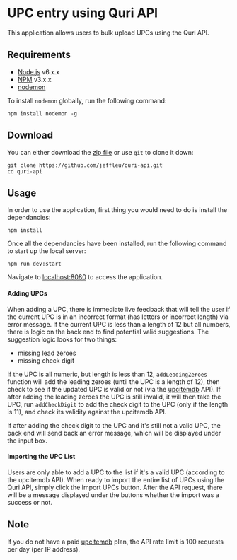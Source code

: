 # UPC entry using Quri API
This application allows users to bulk upload UPCs using the Quri API.
[](https://raw.githubusercontent.com/jeffleu/quri-api/master/src/client/images/screenshot.png)

## Requirements
* [Node.js](https://node.js.org/) v6.x.x
* [NPM](https://www.npmjs.com/) v3.x.x
* [nodemon](https://nodemon.io/)

To install `nodemon` globally, run the following command:
```
npm install nodemon -g
```

## Download
You can either download the [zip file](https://github.com/jeffleu/quri-api/archive/master.zip) or use `git` to clone it down:
```
git clone https://github.com/jeffleu/quri-api.git
cd quri-api
```

## Usage
In order to use the application, first thing you would need to do is install the dependancies:
```
npm install
```

Once all the dependancies have been installed, run the following command to start up the local server:
```
npm run dev:start
```

Navigate to [localhost:8080](localhost:8080) to access the application.

#### Adding UPCs
When adding a UPC, there is immediate live feedback that will tell the user if the current UPC is in an incorrect format (has letters or incorrect length) via error message. If the current UPC is less than a length of 12 but all numbers, there is logic on the back end to find potential valid suggestions. The suggestion logic looks for two things:
* missing lead zeroes
* missing check digit

If the UPC is all numeric, but length is less than 12, `addLeadingZeroes` function will add the leading zeroes (until the UPC is a length of 12), then check to see if the updated UPC is valid or not (via the [upcitemdb](http://www.upcitemdb.com/) API). If after adding the leading zeroes the UPC is still invalid, it will then take the UPC, run `addCheckDigit` to add the check digit to the UPC (only if the length is 11), and check its validity against the upcitemdb API.

If after adding the check digit to the UPC and it's still not a valid UPC, the back end will send back an error message, which will be displayed under the input box.

#### Importing the UPC List
Users are only able to add a UPC to the list if it's a valid UPC (according to the upcitemdb API). When ready to import the entire list of UPCs using the Quri API, simply click the Import UPCs button. After the API request, there will be a message displayed under the buttons whether the import was a success or not.

## Note
If you do not have a paid [upcitemdb](http://www.upcitemdb.com/) plan, the API rate limit is 100 requests per day (per IP address).